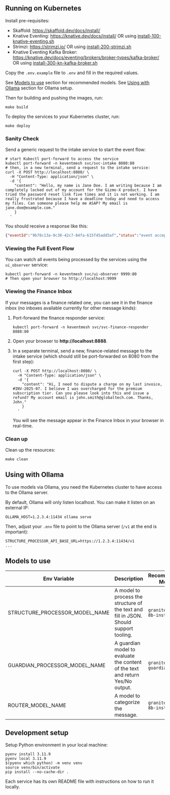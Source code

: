 
## Running on Kubernetes

Install pre-requisites:
- Skaffold: https://skaffold.dev/docs/install/
- Knative Eventing: https://knative.dev/docs/install/ OR using [install-100-knative-eventing.sh](hack/install-100-knative-eventing.sh)
- Strimzi: https://strimzi.io/ OR using [install-200-strimzi.sh](hack/install-200-strimzi.sh)
- Knative Eventing Kafka Broker: https://knative.dev/docs/eventing/brokers/broker-types/kafka-broker/ OR using [install-300-kn-kafka-broker.sh](hack/install-300-kn-kafka-broker.sh)

Copy the `.env.example` file to `.env` and fill in the required values.

See [Models to use](#models-to-use) section for recommended models.
See [Using with Ollama](#using-with-ollama) section for Ollama setup.

Then for building and pushing the images, run:

```shell
make build
```

To deploy the services to your Kubernetes cluster, run:

```shell
make deploy
```

### Sanity Check

Send a generic request to the intake service to start the event flow:

```shell
# start Kubectl port-forward to access the service
kubectl port-forward -n keventmesh svc/svc-intake 8080:80
# then, in a new terminal, send a request to the intake service:
curl -X POST http://localhost:8080/ \
  -H "Content-Type: application/json" \
  -d '{
    "content": "Hello, my name is Jane Doe. I am writing because I am completely locked out of my account for the Gizmo-X product. I have tried the password reset link five times and it is not working. I am really frustrated because I have a deadline today and need to access my files. Can someone please help me ASAP? My email is jane.doe@example.com."
    }
  '
```

You should receive a response like this:

```json
{"eventId":"9b78c13a-9c38-42c7-84fa-615f45add5af","status":"event accepted"}
```

### Viewing the Full Event Flow

You can watch all events being processed by the services using the `ui_observer` service:

```shell
kubectl port-forward -n keventmesh svc/ui-observer 9999:80
# Then open your browser to http://localhost:9999
```

### Viewing the Finance Inbox

If your messages is a finance related one, you can see it in the finance inbox (no inboxes available currently for other message kinds):

1.  Port-forward the finance responder service:
    ```shell
    kubectl port-forward -n keventmesh svc/svc-finance-responder 8888:80
    ```

2.  Open your browser to **http://localhost:8888**.

3.  In a separate terminal, send a new, finance-related message to the intake service (which should still be port-forwarded on 8080 from the first step):
    ```shell
    curl -X POST http://localhost:8080/ \
      -H "Content-Type: application/json" \
      -d '{
        "content": "Hi, I need to dispute a charge on my last invoice, #INV-2025-07. I believe I was overcharged for the premium subscription tier. Can you please look into this and issue a refund? My account email is john.smith@globaltech.com. Thanks, John."
        }
      '
    ```
    You will see the message appear in the Finance Inbox in your browser in real-time.

### Clean up

Clean up the resources:

```shell
make clean
```

## Using with Ollama

To use models via Ollama, you need the Kubernetes cluster to have access to the Ollama server.

By default, Ollama will only listen localhost. You can make it listen on an external IP:

```shell
OLLAMA_HOST=1.2.3.4:11434 ollama serve
```

Then, adjust your `.env` file to point to the Ollama server (`/v1` at the end is important):

```env
STRUCTURE_PROCESSOR_API_BASE_URL=https://1.2.3.4:11434/v1
...
```

## Models to use

| Env Variable                   | Description                                                                            | Recommended Model         | Recommended Ollama Model |
|--------------------------------|----------------------------------------------------------------------------------------|---------------------------|--------------------------|
| STRUCTURE_PROCESSOR_MODEL_NAME | A model to process the structure of the text and fill in JSON. Should support tooling. | `granite-3-3-8b-instruct` | `granite3.3:8b`          |
| GUARDIAN_PROCESSOR_MODEL_NAME  | A guardian model to evaluate the content of the text and return Yes/No output.         | `granite3-guardian-2b`    | `granite3-guardian:2b`   |
| ROUTER_MODEL_NAME              | A model to categorize the message.                                                     | `granite-3-3-8b-instruct` | `granite3.3:8b`          |


## Development setup

Setup Python environment in your local machine:

```shell
pyenv install 3.11.9
pyenv local 3.11.9
$(pyenv which python) -m venv venv
source venv/bin/activate
pip install --no-cache-dir .
```

Each service has its own README file with instructions on how to run it locally.
